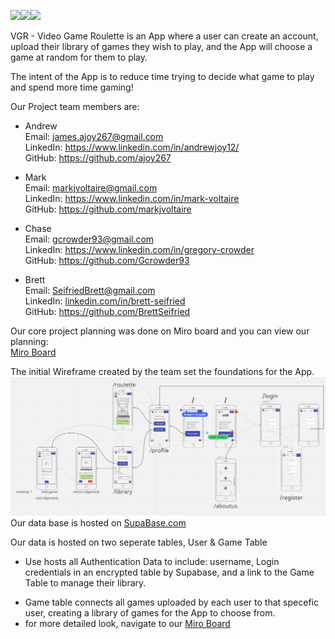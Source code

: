 <img src="https://img.shields.io/badge/React-20232A?style=for-the-badge&logo=react&logoColor=61DAFB"><img src="https://img.shields.io/badge/Netlify-00C7B7?style=for-the-badge&logo=netlify&logoColor=white"><img src="https://img.shields.io/badge/CSS-239120?&style=for-the-badge&logo=css3&logoColor=white">

<!-- ![Techswap2](LOGO PNG HERE) -->

VGR - Video Game Roulette is an App where a user can create an account, upload their library of games they wish to play, and the App will choose a game at random for them to play.

The intent of the App is to reduce time trying to decide what game to play and spend more time gaming!

Our Project team members are:

- Andrew
  <br>
  Email: <a href = "mailto: ajoy267@gmail.com
  ">james.ajoy267@gmail.com
  </a>
  <br>
  LinkedIn: <a href = "https://www.linkedin.com/in/andrewjoy12/
      ">https://www.linkedin.com/in/andrewjoy12/
  </a>
  <br>
  GitHub: <a href = "https://github.com/ajoy267
    ">https://github.com/ajoy267
  </a>

* Mark
  <br>
  Email: <a href = "mailto: markjvoltaire@gmail.com">markjvoltaire@gmail.com</a>
  <br>
  LinkedIn: <a href = "https://www.linkedin.com/in/mark-voltaire-4907091bb/">https://www.linkedin.com/in/mark-voltaire</a>
  <br>
  GitHub: <a href = "https://github.com/markjvoltaire">https://github.com/markjvoltaire</a>

* Chase
  <br>
  Email: <a href = "mailto: gcrowder93@gmail.com">gcrowder93@gmail.com</a>
  <br>
  LinkedIn: <a href = "https://www.linkedin.com/in/gregory-crowder/">https://www.linkedin.com/in/gregory-crowder</a>
  <br>
  GitHub: <a href = "https://github.com/Gcrowder93">https://github.com/Gcrowder93</a>

* Brett
  <br>
  Email: <a href = "mailto: seifriedbrett@gmail.com">SeifriedBrett@gmail.com</a>
  <br>
  LinkedIn: <a href = "https://www.linkedin.com/in/brett-seifried/">linkedin.com/in/brett-seifried</a>
  <br>
  GitHub: <a href = "https://github.com/BrettSeifried">https://github.com/BrettSeifried</a>
  <br>

Our core project planning was done on Miro board and you can view our planning:
<br>
<a href="https://miro.com/app/board/uXjVOJ2UB54=/?invite_link_id=533943666641"> Miro Board </a>
<br>

The initial Wireframe created by the team set the foundations for the App.
![VGR](/assets/Wireframe.png)
<br>
Our data base is hosted on <a href="https://supabase.com/">SupaBase.com</a>

Our data is hosted on two seperate tables, User & Game Table
<br>

- Use hosts all Authentication Data to include: username, Login credentials in an encrypted table by Supabase, and a link to the Game Table to manage their library.

<!-- ![Techswap2](INSERT PNG HERE) -->

- Game table connects all games uploaded by each user to that specefic user, creating a library of games for the App to choose from.
  <!-- ![Techswap2](INSERT PNG HERE) -->
- for more detailed look, navigate to our <a href="https://miro.com/app/board/uXjVOJ2UB54=/?invite_link_id=533943666641"> Miro Board </a>
  <br>
